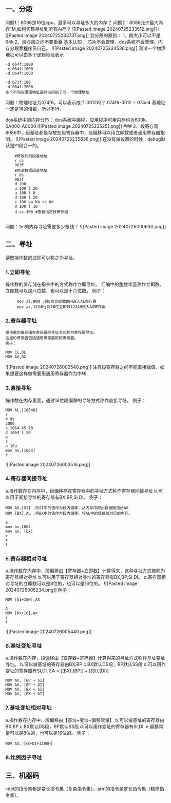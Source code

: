## 一、分段
问题1：8086是16位cpu，最多可以寻址多大的内存？
问题2：8086允许最大内存1M,如何实现寻址到所有内存？
![[Pasted image 20240725233512.png]]
![[Pasted image 20240725233737.png]]
划分段的原则：
	1、段大小可以不是64k
	 2、段与段之间不要重叠
基本认知：
	芯片不会管理，dos系统不会管理。内存分段靠程序员自己。
![[Pasted image 20240725234536.png]]
测试一个物理地址可以由多个逻辑地址表示：
```
-d 064f:1000
-e 064f:1000 
-d 064f:1000

-d 073f:100
-d 004f:7000
多个不同的逻辑地址最终访问到了同一个物理地址
```
问题：物理地址为074f6，可以表示成？:0012吗？
074f6-0012 = 074e4 基地址一定是16的倍数，所以不行。

dos系统中的内存分布：
	dos系统中编程，应用程序可用内存约为600k。
	0A000-A0000
	![[Pasted image 20240725235251.png]]
	### 2、段寄存器
	8086中，段基址都是存放在段寄存器中，段偏移可以用立即数或者通用寄存器指明。
	![[Pasted image 20240725235636.png]]
	在没有做设置的时候，debug默认是四段合一的。
```
	#修改代码段基地址
	r cs 
	063f
	#修改数据段基地址
	r ds
	063f
	d 100
	u 100 l 20
	u 100 l 8
	d 100 l 20
	e 100 aa bb cc dd
	d 100 l 10
	d ss:100 #查看指定段寄存器
	
```
问题：1m的内存寻址需要多少根线？
![[Pasted image 20240726000630.png]]
## 二、寻址

读取操作数的过程可以称之为寻址。
### 1.立即寻址
操作数的值存储在指令中的方式称作立即寻址。
汇编中的整数常量称作立即数。
 立即数可以是八位数，也可以是十六位数。
 例子：
```
	 mov al,80H ;将8位立即数80H送入AL寄存器
	 mov ax,1234H;将16位立即数1234H送入AX寄存器 
```
### 2.寄存器寻址
	操作数的值存储在寄存器的寻址方式称为寄存器寻址。
	这里的寄存器包括通用寄存器和段寄存器。
	例子：
```
MOV CL,DL
MOV AX,BX
```
![[Pasted image 20240726002540.png]]
注意段寄存器之间不能直接赋值，如果想要这样做需要用通用寄存器作为中转
### 3.直接寻址
操作数在内存里面，通过16位段偏移的寻址方式称作直接寻址。
例子：
```
MOV AL,[1064H]
r
r ds
2000
e 1064 45 78
d 1064 l 20
a
r
a 10a
mov ax,[1064]
r
```
![[Pasted image 20240726003516.png]]


### 4.寄存器间接寻址
a.操作数存在内存中，段偏移存在寄存器中的寻址方式称作寄存器间接寻址
b.可以用于间接寻址的寄存器有BX,BP,SI,DI。
例子：
```
MOV AX,[SI] ;将SI中的值作为段内偏移，从内存中取出数据赋值给AX
MOV [BX],AL ;将BX中的值作为段内偏移，将AL中的值赋给对应的内存。

a 
mov bx,1064
mov ax, [bx]
r
t
t
```
### 5.寄存器相对寻址
a.操作数在内存中，段偏移由【寄存器+立即数】计算得来，这种寻址方式被称为寄存器相对寻址
b.可以用于寄存器相对寻址的寄存器有BX,BP,SI,DI。
c.寄存器相对寻址的立即数可以是8位的，也可以是16位的。
![[Pasted image 20240726005234.png]]
例子：
```
MOV [SI+10H],AX

A
MOV [bx+10],ax
r
t

```
![[Pasted image 20240726005440.png]]
### 6.基址变址寻址
a.操作数在内存，段偏移由【寄存器+寄存器】计算得来的寻址方式称作基址变址寻址。
b.可以做基址的寄存器由BX,BP
c.BX默认DS段，BP默认SS段
d.可以用作变址的寄存器有SI,DI.
EA = [(BX),(BP)] + [(SI),(DI)]
```
MOV AX, [BP + SI]
MOV AX, [BP + DI]
MOV AX, [BX + SI]
MOV AX, [BX + DI]
```
### 7.基址变址相对寻址
a.操作数在内存中，段偏移由【基址+变址+偏移常量】
b.可以做基址的寄存器由BX,BP
c.BX默认DS段，BP默认SS段
d.可以用作变址的寄存器有SI,DI.
e.偏移常量可以是8位的，也可以是16位的。
例子：
```
MOV AX，[BX+DI+1200H]
```
### 8.比例因子寻址 


## 三、机器码
intel的指令集都是变长指令集（复杂指令集）。arm的指令是定长指令集（精简指令集）。

